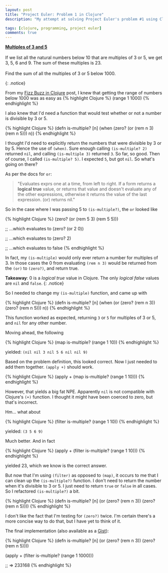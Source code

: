 ```yaml
---
layout: post
title: "Project Euler: Problem 1 in Clojure"
description: "My attempt at solving Project Euler's problem #1 using Clojure"

tags: [clojure, programming, project euler]
comments: true
---
```


<p>
<a href="https://projecteuler.net/problem=1" style="font-weight:bold;">Multiples of 3 and 5</a>
<br /><br />
If we list all the natural numbers below 10 that are multiples of 3 or 5, we get 3, 5, 6 and 9. The sum of these multiples is 23.
<br /><br />
Find the sum of all the multiples of 3 or 5 below 1000.
</p>
{: .notice}

From my [Fizz Buzz in Clojure](/2014/09/03/clojure-fizzbuzz/) post, I knew that getting the range of numbers below 1000 was as easy as
{% highlight Clojure %}
(range 1 1000)
{% endhighlight %}

I also knew that I'd need a function that would test whether or not a number is divisible by 3 or 5.

{% highlight Clojure %}
(defn is-multiple? [n]
    (when 
       (zero? (or (rem n 3) (rem n 5))) n))
{% endhighlight %}

I thought I'd need to explicitly return the numbers that were divisible by 3 or by 5. Hence the use of `(when)`. Sure enough calling `(is-multiple? 2)` returned `nil`, and calling `(is-multiple 3)` returned `3`. So far, so good. Then of course, I called `(is-multiple? 5)`. I expected `5`, but got `nil`. So what's going on there?

As per the docs for `or`:

> "Evaluates exprs one at a time, from left to right. If a form
  returns a **logical true** value, or returns that value and doesn't
  evaluate any of the other expressions, otherwise it returns the
  value of the last expression. (or) returns nil."

So in the case where I was passing 5 to `(is-multiple?)`, the `or` looked like

{% highlight Clojure %}
(zero? (or (rem 5 3) (rem 5 5)))

;; ...which evaluates to
(zero? (or 2 0))

;; ...which evaluates to 
(zero? 2)

;; ...which evaluates to
false
{% endhighlight %}

In fact, my `(is-multiple)` would only ever return a number for multiples of 3. In those cases the 0 from evaluating `(rem n 3)` would be returned from the `(or)` to `(zero?)`, and return true.

**Takeaway**: 0 is a _logical true_ value in Clojure. The only _logical false_ values are `nil` and `false`.
{: .notice}

So I needed to change my `(is-multiple)` function, and came up with

{% highlight Clojure %}
(defn is-multiple? [n]
    (when 
       (or (zero? (rem n 3)) (zero? (rem n 5))) n))
{% endhighlight %}

This function worked as expected, returning `3` or `5` for multiples of 3 or 5, and `nil` for any other number.

Moving ahead, the following

{% highlight Clojure %}
(map is-multiple? (range 1 10))
{% endhighlight %}

yielded: `(nil nil 3 nil 5 6 nil nil 9)`

Based on the problem definition, this looked correct. Now I just needed to add them together. `(apply +)` should work.

{% highlight Clojure %}
(apply + (map is-multiple? (range 1 10)))
{% endhighlight %}

However, that yields a big fat NPE. Apparently `nil` is not compatible with Clojure's `(+)` function. I thought it might have been coerced to zero, but that's incorrect.

Hm... what about

{% highlight Clojure %}
(filter is-multiple? (range 1 10))
{% endhighlight %}

yielded: `(3 5 6 9)`

Much better. And in fact

{% highlight Clojure %}
(apply + (filter is-multiple? (range 1 10)))
{% endhighlight %}

yielded 23, which we know is the correct answer.

But now that I'm using `(filter)` as opposed to `(map)`, it occurs to me that I can clean up the `(is-multiple?)` function. I don't need to return the number when it's divisible to 3 or 5. I just need to return `true` or `false` in all cases. So I refactored `(is-multiple?)` a bit.

{% highlight Clojure %}
(defn is-multiple? [n]
    (or (zero? (rem n 3)) (zero? (rem n 5))))
{% endhighlight %}

I don't like the fact that I'm testing for `(zero?)` twice. I'm certain there's a more concise way to do that, but I have yet to think of it.

The final implementation (also available as a [Gist](https://gist.github.com/charliegriefer/b14765423a7ec5f400cf)):

{% highlight Clojure %}
(defn is-multiple? [n]
  (or (zero? (rem n 3)) (zero? (rem n 5))))
 
(apply + (filter is-multiple? (range 1 1000)))

;; => 233168
{% endhighlight %}
